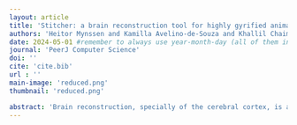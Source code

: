 ```yaml
---
layout: article
title: 'Stitcher: a brain reconstruction tool for highly gyrified animals'
authors: 'Heitor Mynssen and Kamilla Avelino-de-Souza and Khallil Chaim and Nina Patzke and Bruno Mota'
date: 2024-05-01 #remember to always use year-month-day (all of them in that order)
journal: 'PeerJ Computer Science'
doi: ''
cite: 'cite.bib'
url : ''
main-image: 'reduced.png'
thumbnail: 'reduced.png'

abstract: 'Brain reconstruction, specially of the cerebral cortex, is a challenging task and even more so when it comes to highly gyrified brained animals. Here, we present Stitcher, a novel tool capable of generating such surfaces utilizing MRI data and manual segmentation. Stitcher makes a triangulation between consecutive brain slice segmentations by recursively adding edges that minimize the total length and simultaneously avoid self-intersection. We applied this new method to build the cortical surfaces of two dolphins: Guiana dolphin (<em>Sotalia guianeneis</em>), Franciscana dolphin (<em>Pontoporia blainvillei</em>); and one pinniped: Steller Sea lion (<em>Eumetopias jubatus</em>). Specifically in the case of <em>P. blainvillei</em>, two reconstructions at two different resolutions were made. Additionally, we also performed reconstructions for sub- and non-cortical structures of Guiana dolphin. All our cortical mesh results shows remarkable resemblance with the real anatomy of the brains, except <em>P.blainvillei</em> with low-resolution data. Sub- and non-cortical meshes were also properly reconstructed and the spatial positioning of structures was preserved with respect to </em>S. guianensis</em> cerebral cortex. In a comparative perspective between methods, Stitcher presents compatible results for volumetric measurements when contrasted with other anatomical standard tools. In this way, Stitcher seems to be a viable pipeline for new neuroanatomical analysis, enhancing visualization and descriptions of non-primates species, and broadening the scope of compared neuroanatomy.'
---
```


